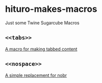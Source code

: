 # hituro-makes-macros
Just some Twine Sugarcube Macros

## `<<tabs>>`

[A macro for making tabbed content](tabs-macro/)

## `<<nospace>>`

[A simple replacement for nobr](nospace-macro/)
